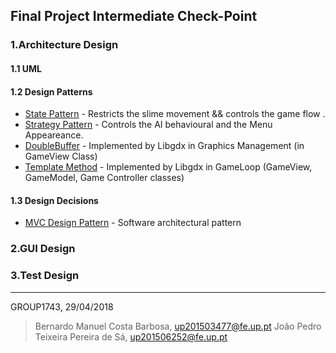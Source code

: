 ## Final Project Intermediate Check-Point

### 1.Architecture Design

#### 1.1 UML

#### 1.2 Design Patterns
*   [State Pattern](https://en.wikipedia.org/wiki/State_pattern) - Restricts the slime movement && controls the game flow .
*   [Strategy Pattern](https://en.wikipedia.org/wiki/Strategy_pattern) - Controls the AI behavioural and the Menu Appeareance.
*   [DoubleBuffer]() - Implemented by Libgdx in Graphics Management (in GameView Class)
*   [Template Method](https://en.wikipedia.org/wiki/Template_method_pattern) - Implemented by Libgdx in GameLoop (GameView, GameModel, Game Controller classes)


#### 1.3 Design Decisions
*   [MVC Design Pattern](https://en.wikipedia.org/wiki/Model%E2%80%93view%E2%80%93controller) - Software architectural pattern

### 2.GUI Design

### 3.Test Design


----

GROUP1743, 29/04/2018

> Bernardo Manuel Costa Barbosa, up201503477@fe.up.pt
> João Pedro Teixeira Pereira de Sá, up201506252@fe.up.pt
